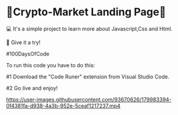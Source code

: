 # 💸Crypto-Market Landing Page💸

💻 It's a simple project to learn more about Javascript,Css and Html.

👊 Give it a try!

#100DaysOfCode

To run this code you have to do this:

#1 Download the "Code Runer" extension from Visual Studio Code.

#2 Go live and enjoy!


https://user-images.githubusercontent.com/93670626/179983394-0f4381fa-d938-4a3b-952e-5ceaf1217237.mp4

